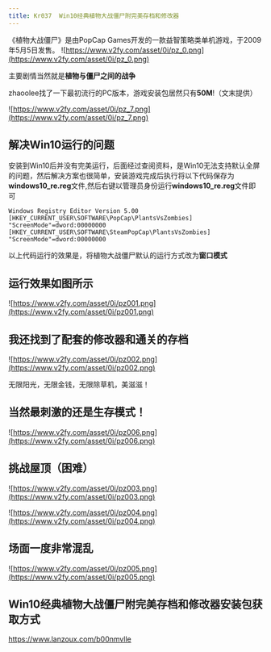 ```yaml
---
title: Kr037  Win10经典植物大战僵尸附完美存档和修改器
---
```



《植物大战僵尸》是由PopCap Games开发的一款益智策略类单机游戏，于2009年5月5日发售。
![https://www.v2fy.com/asset/0i/pz_0.png](https://www.v2fy.com/asset/0i/pz_0.png)

主要剧情当然就是**植物与僵尸之间的战争**

zhaoolee找了一下最初流行的PC版本，游戏安装包居然只有**50M**!（文末提供）

![https://www.v2fy.com/asset/0i/pz_7.png](https://www.v2fy.com/asset/0i/pz_7.png)

## 解决Win10运行的问题
安装到Win10后并没有完美运行，后面经过查阅资料，是Win10无法支持默认全屏的问题，然后解决方案也很简单，安装游戏完成后执行将以下代码保存为**windows10_re.reg**文件,然后右键以管理员身份运行**windows10_re.reg**文件即可

```
Windows Registry Editor Version 5.00
[HKEY_CURRENT_USER\SOFTWARE\PopCap\PlantsVsZombies]
"ScreenMode"=dword:00000000
[HKEY_CURRENT_USER\SOFTWARE\SteamPopCap\PlantsVsZombies]
"ScreenMode"=dword:00000000
```
以上代码运行的效果是，将植物大战僵尸默认的运行方式改为**窗口模式**


## 运行效果如图所示

![https://www.v2fy.com/asset/0i/pz001.png](https://www.v2fy.com/asset/0i/pz001.png)


## 我还找到了配套的修改器和通关的存档

![https://www.v2fy.com/asset/0i/pz002.png](https://www.v2fy.com/asset/0i/pz002.png)

无限阳光，无限金钱，无限除草机，美滋滋！

## 当然最刺激的还是生存模式！

![https://www.v2fy.com/asset/0i/pz006.png](https://www.v2fy.com/asset/0i/pz006.png)

## 挑战屋顶（困难）

![https://www.v2fy.com/asset/0i/pz003.png](https://www.v2fy.com/asset/0i/pz003.png)


![https://www.v2fy.com/asset/0i/pz004.png](https://www.v2fy.com/asset/0i/pz004.png)

## 场面一度非常混乱

![https://www.v2fy.com/asset/0i/pz005.png](https://www.v2fy.com/asset/0i/pz005.png)

## Win10经典植物大战僵尸附完美存档和修改器安装包获取方式

https://www.lanzoux.com/b00nmvlle
